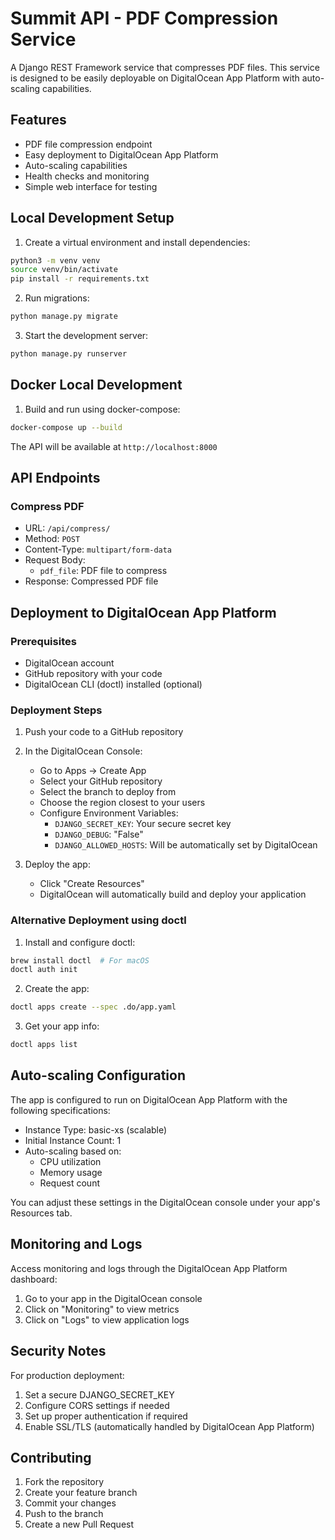 # Summit API - PDF Compression Service

A Django REST Framework service that compresses PDF files. This service is designed to be easily deployable on DigitalOcean App Platform with auto-scaling capabilities.

## Features

- PDF file compression endpoint
- Easy deployment to DigitalOcean App Platform
- Auto-scaling capabilities
- Health checks and monitoring
- Simple web interface for testing

## Local Development Setup

1. Create a virtual environment and install dependencies:
```bash
python3 -m venv venv
source venv/bin/activate
pip install -r requirements.txt
```

2. Run migrations:
```bash
python manage.py migrate
```

3. Start the development server:
```bash
python manage.py runserver
```

## Docker Local Development

1. Build and run using docker-compose:
```bash
docker-compose up --build
```

The API will be available at `http://localhost:8000`

## API Endpoints

### Compress PDF
- URL: `/api/compress/`
- Method: `POST`
- Content-Type: `multipart/form-data`
- Request Body:
  - `pdf_file`: PDF file to compress
- Response: Compressed PDF file

## Deployment to DigitalOcean App Platform

### Prerequisites
- DigitalOcean account
- GitHub repository with your code
- DigitalOcean CLI (doctl) installed (optional)

### Deployment Steps

1. Push your code to a GitHub repository

2. In the DigitalOcean Console:
   - Go to Apps -> Create App
   - Select your GitHub repository
   - Select the branch to deploy from
   - Choose the region closest to your users
   - Configure Environment Variables:
     - `DJANGO_SECRET_KEY`: Your secure secret key
     - `DJANGO_DEBUG`: "False"
     - `DJANGO_ALLOWED_HOSTS`: Will be automatically set by DigitalOcean

3. Deploy the app:
   - Click "Create Resources"
   - DigitalOcean will automatically build and deploy your application

### Alternative Deployment using doctl

1. Install and configure doctl:
```bash
brew install doctl  # For macOS
doctl auth init
```

2. Create the app:
```bash
doctl apps create --spec .do/app.yaml
```

3. Get your app info:
```bash
doctl apps list
```

## Auto-scaling Configuration

The app is configured to run on DigitalOcean App Platform with the following specifications:
- Instance Type: basic-xs (scalable)
- Initial Instance Count: 1
- Auto-scaling based on:
  - CPU utilization
  - Memory usage
  - Request count

You can adjust these settings in the DigitalOcean console under your app's Resources tab.

## Monitoring and Logs

Access monitoring and logs through the DigitalOcean App Platform dashboard:
1. Go to your app in the DigitalOcean console
2. Click on "Monitoring" to view metrics
3. Click on "Logs" to view application logs

## Security Notes

For production deployment:
1. Set a secure DJANGO_SECRET_KEY
2. Configure CORS settings if needed
3. Set up proper authentication if required
4. Enable SSL/TLS (automatically handled by DigitalOcean App Platform)

## Contributing

1. Fork the repository
2. Create your feature branch
3. Commit your changes
4. Push to the branch
5. Create a new Pull Request